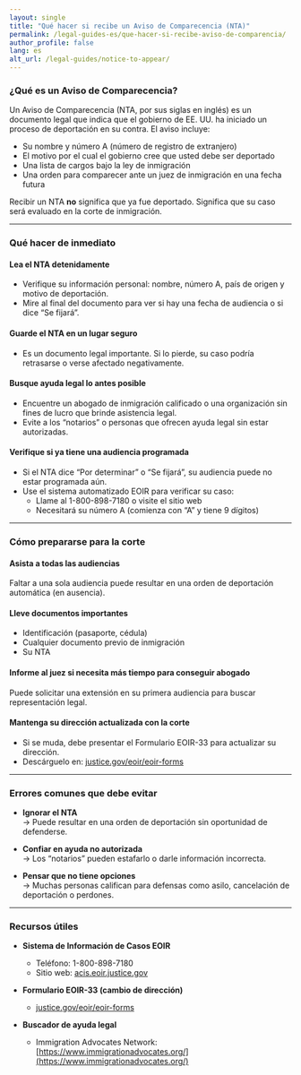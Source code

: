 ```yaml
---
layout: single
title: "Qué hacer si recibe un Aviso de Comparecencia (NTA)"
permalink: /legal-guides-es/que-hacer-si-recibe-aviso-de-comparencia/
author_profile: false
lang: es
alt_url: /legal-guides/notice-to-appear/
---
```


### ¿Qué es un Aviso de Comparecencia?

Un Aviso de Comparecencia (NTA, por sus siglas en inglés) es un documento legal que indica que el gobierno de EE. UU. ha iniciado un proceso de deportación en su contra. El aviso incluye:

- Su nombre y número A (número de registro de extranjero)  
- El motivo por el cual el gobierno cree que usted debe ser deportado  
- Una lista de cargos bajo la ley de inmigración  
- Una orden para comparecer ante un juez de inmigración en una fecha futura  

Recibir un NTA **no** significa que ya fue deportado. Significa que su caso será evaluado en la corte de inmigración.

---

### Qué hacer de inmediato

#### Lea el NTA detenidamente  
- Verifique su información personal: nombre, número A, país de origen y motivo de deportación.  
- Mire al final del documento para ver si hay una fecha de audiencia o si dice “Se fijará”.

#### Guarde el NTA en un lugar seguro  
- Es un documento legal importante. Si lo pierde, su caso podría retrasarse o verse afectado negativamente.

#### Busque ayuda legal lo antes posible  
- Encuentre un abogado de inmigración calificado o una organización sin fines de lucro que brinde asistencia legal.  
- Evite a los “notarios” o personas que ofrecen ayuda legal sin estar autorizadas.

#### Verifique si ya tiene una audiencia programada  
- Si el NTA dice “Por determinar” o “Se fijará”, su audiencia puede no estar programada aún.  
- Use el sistema automatizado EOIR para verificar su caso:  
  - Llame al 1-800-898-7180 o visite el sitio web  
  - Necesitará su número A (comienza con “A” y tiene 9 dígitos)

---

### Cómo prepararse para la corte

#### Asista a todas las audiencias  
Faltar a una sola audiencia puede resultar en una orden de deportación automática (en ausencia).

#### Lleve documentos importantes  
- Identificación (pasaporte, cédula)  
- Cualquier documento previo de inmigración  
- Su NTA

#### Informe al juez si necesita más tiempo para conseguir abogado  
Puede solicitar una extensión en su primera audiencia para buscar representación legal.

#### Mantenga su dirección actualizada con la corte  
- Si se muda, debe presentar el Formulario EOIR-33 para actualizar su dirección.  
- Descárguelo en: [justice.gov/eoir/eoir-forms](https://www.justice.gov/eoir/eoir-forms)

---

### Errores comunes que debe evitar

- **Ignorar el NTA**  
  → Puede resultar en una orden de deportación sin oportunidad de defenderse.  

- **Confiar en ayuda no autorizada**  
  → Los “notarios” pueden estafarlo o darle información incorrecta.  

- **Pensar que no tiene opciones**  
  → Muchas personas califican para defensas como asilo, cancelación de deportación o perdones.

---

### Recursos útiles

- **Sistema de Información de Casos EOIR**  
  - Teléfono: 1-800-898-7180  
  - Sitio web: [acis.eoir.justice.gov](https://acis.eoir.justice.gov/en/)

- **Formulario EOIR-33 (cambio de dirección)**  
  - [justice.gov/eoir/eoir-forms](https://www.justice.gov/eoir/eoir-forms)

- **Buscador de ayuda legal**  
  - Immigration Advocates Network: [https://www.immigrationadvocates.org/](https://www.immigrationadvocates.org/)